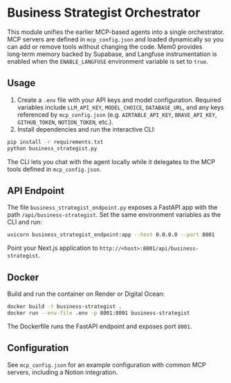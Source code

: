 # Business Strategist Orchestrator

This module unifies the earlier MCP-based agents into a single orchestrator.  
MCP servers are defined in `mcp_config.json` and loaded dynamically so you can
add or remove tools without changing the code. Mem0 provides long‑term memory
backed by Supabase, and Langfuse instrumentation is enabled when the
`ENABLE_LANGFUSE` environment variable is set to `true`.

## Usage

1. Create a `.env` file with your API keys and model configuration. Required
   variables include `LLM_API_KEY`, `MODEL_CHOICE`, `DATABASE_URL`, and any
   keys referenced by `mcp_config.json` (e.g. `AIRTABLE_API_KEY`,
   `BRAVE_API_KEY`, `GITHUB_TOKEN`, `NOTION_TOKEN`, etc.).
2. Install dependencies and run the interactive CLI:

```bash
pip install -r requirements.txt
python business_strategist.py
```

The CLI lets you chat with the agent locally while it delegates to the MCP tools
defined in `mcp_config.json`.

## API Endpoint

The file `business_strategist_endpoint.py` exposes a FastAPI app with the path
`/api/business-strategist`. Set the same environment variables as the CLI and
run:

```bash
uvicorn business_strategist_endpoint:app --host 0.0.0.0 --port 8001
```

Point your Next.js application to `http://<host>:8001/api/business-strategist`.

## Docker

Build and run the container on Render or Digital Ocean:

```bash
docker build -t business-strategist .
docker run --env-file .env -p 8001:8001 business-strategist
```

The Dockerfile runs the FastAPI endpoint and exposes port `8001`.

## Configuration

See `mcp_config.json` for an example configuration with common MCP servers,
including a Notion integration.
